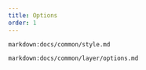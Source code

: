 ```yaml
---
title: Options
order: 1
---
```


`markdown:docs/common/style.md`

`markdown:docs/common/layer/options.md`